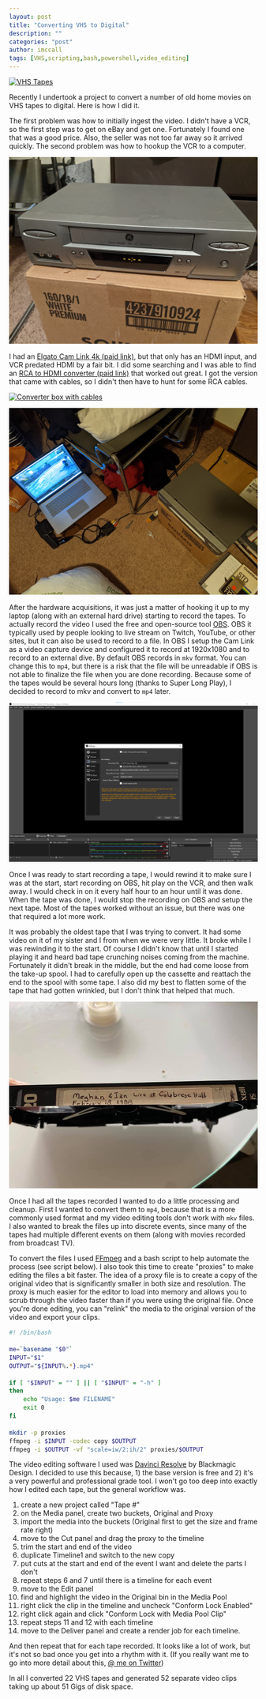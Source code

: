 ```yaml
---
layout: post
title: "Converting VHS to Digital"
description: ""
categories: "post"
author: imccall
tags: [VHS,scripting,bash,powershell,video_editing]
---
```


[![VHS Tapes](/assets/images/convert_vhs/Tapes.jpg)](/assets/images/convert_vhs/Tapes.jpg)

Recently I undertook a project to convert a number of old home movies on VHS tapes to digital. Here is how I did it.

The first problem was how to initially ingest the video. I didn't have a VCR, so the first step was to get on eBay and get one. Fortunately I found one that was a good price. Also, the seller was not too far away so it arrived quickly. The second problem was how to hookup the VCR to a computer.

[![VCR](/assets/images/convert_vhs/VCR.jpg)](/assets/images/convert_vhs/VCR.jpg)

I had an [Elgato Cam Link 4k (paid link)](https://amzn.to/3pMSTfj), but that only has an HDMI input, and VCR predated HDMI by a fair bit. I did some searching and I was able to find an [RCA to HDMI converter (paid link)](https://amzn.to/3lWjkgA) that worked out great. I got the version that came with cables, so I didn't then have to hunt for some RCA cables.

[![Converter box with cables](/assets/images/convert_vhs/converter.jpg)](/assets/images/convert_vhs/converter.jpg)

[![Everything hooked up](/assets/images/convert_vhs/all_working.jpg)](/assets/images/convert_vhs/all_working.jpg)

After the hardware acquisitions, it was just a matter of hooking it up to my laptop (along with an external hard drive) starting to record the tapes. To actually record the video I used the free and open-source tool [OBS](https://obsproject.com/). OBS it typically used by people looking to live stream on Twitch, YouTube, or other sites, but it can also be used to record to a file. In OBS I setup the Cam Link as a video capture device and configured it to record at 1920x1080 and to record to an external dive. By default OBS records in `mkv` format. You can change this to `mp4`, but there is a risk that the file will be unreadable if OBS is not able to finalize the file when you are done recording. Because some of the tapes would be several hours long (thanks to Super Long Play), I decided to record to mkv and convert to `mp4` later.

[![OBS warning about mp4](/assets/images/ScreenShots/OBS_2020-11-20_151342.png)](/assets/images/ScreenShots/OBS_2020-11-20_151342.png)

Once I was ready to start recording a tape, I would rewind it to make sure I was at the start, start recording on OBS, hit play on the VCR, and then walk away. I would check in on it every half hour to an hour until it was done. When the tape was done, I would stop the recording on OBS and setup the next tape. Most of the tapes worked without an issue, but there was one that required a lot more work.

It was probably the oldest tape that I was trying to convert. It had some video on it of my sister and I from when we were very little. It broke while I was rewinding it to the start. Of course I didn't know that until I started playing it and heard bad tape crunching noises coming from the machine. Fortunately it didn't break in the middle, but the end had come loose from the take-up spool. I had to carefully open up the cassette and reattach the end to the spool with some tape. I also did my best to flatten some of the tape that had gotten wrinkled, but I don't think that helped that much.

[![Fixing VHS Tape](/assets/images/convert_vhs/Fixing_Tape.jpg)](/assets/images/convert_vhs/Fixing_Tape.jpg)

Once I had all the tapes recorded I wanted to do a little processing and cleanup. First I wanted to convert them to `mp4`, because that is a more commonly used format and my video editing tools don't work with `mkv` files. I also wanted to break the files up into discrete events, since many of the tapes had multiple different events on them (along with movies recorded from broadcast TV). 

To convert the files I used [FFmpeg](https://ffmpeg.org/) and a bash script to help automate the process (see script below). I also took this time to create "proxies" to make editing the files a bit faster. The idea of a proxy file is to create a copy of the original video that is significantly smaller in both size and resolution. The proxy is much easier for the editor to load into memory and allows you to scrub through the video faster than if you were using the original file. Once you're done editing, you can "relink" the media to the original version of the video and export your clips.

```bash
#! /bin/bash

me=`basename "$0"`
INPUT="$1"
OUTPUT="${INPUT%.*}.mp4"

if [ "$INPUT" = "" ] || [ "$INPUT" = "-h" ]
then
	echo "Usage: $me FILENAME"
	exit 0
fi

mkdir -p proxies
ffmpeg -i $INPUT -codec copy $OUTPUT
ffmpeg -i $OUTPUT -vf "scale=iw/2:ih/2" proxies/$OUTPUT
```

The video editing software I used was [Davinci Resolve](https://www.blackmagicdesign.com/products/davinciresolve/) by Blackmagic Design. I decided to use this because, 1) the base version is free and 2) it's a very powerful and professional grade tool. I won't go too deep into exactly how I edited each tape, but the general workflow was.

1. create a new project called "Tape #"
2. on the Media panel, create two buckets, Original and Proxy
3. import the media into the buckets (Original first to get the size and frame rate right)
4. move to the Cut panel and drag the proxy to the timeline
5. trim the start and end of the video
6. duplicate Timeline1 and switch to the new copy
7. put cuts at the start and end of the event I want and delete the parts I don't
8. repeat steps 6 and 7 until there is a timeline for each event
9. move to the Edit panel
10. find and highlight the video in the Original bin in the Media Pool
11. right click the clip in the timeline and uncheck "Conform Lock Enabled"
12. right click again and click "Conform Lock with Media Pool Clip"
13. repeat steps 11 and 12 with each timeline
14. move to the Deliver panel and create a render job for each timeline.

And then repeat that for each tape recorded. It looks like a lot of work, but it's not so bad once you get into a rhythm with it. (If you really want me to go into more detail about this, [@ me on Twitter](https://twitter.com/ianmccallcodes))

In all I converted 22 VHS tapes and generated 52 separate video clips taking up about 51 Gigs of disk space.